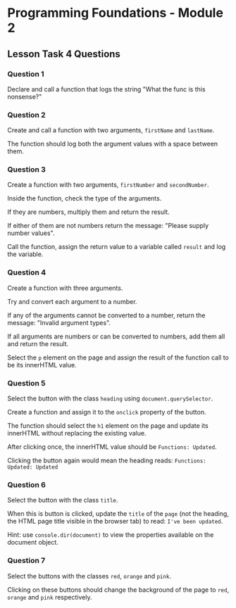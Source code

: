# Programming Foundations - Module 2

## Lesson Task 4 Questions

### Question 1

Declare and call a function that logs the string "What the func is this nonsense?"

### Question 2

Create and call a function with two arguments, `firstName` and `lastName`.

The function should log both the argument values with a space between them.

### Question 3

Create a function with two arguments, `firstNumber` and `secondNumber`.

Inside the function, check the type of the arguments.

If they are numbers, multiply them and return the result.

If either of them are not numbers return the message: "Please supply number values".

Call the function, assign the return value to a variable called `result` and log the variable.

### Question 4

Create a function with three arguments.

Try and convert each argument to a number.

If any of the arguments cannot be converted to a number, return the message: "Invalid argument types".

If all arguments are numbers or can be converted to numbers, add them all and return the result.

Select the `p` element on the page and assign the result of the function call to be its innerHTML value.

### Question 5

Select the button with the class `heading` using `document.querySelector`.

Create a function and assign it to the `onclick` property of the button.

The function should select the `h1` element on the page and update its innerHTML without replacing the existing value.

After clicking once, the innerHTML value should be `Functions: Updated`.

Clicking the button again would mean the heading reads: `Functions: Updated: Updated`

### Question 6

Select the button with the class `title`.

When this is button is clicked, update the `title` of the `page` (not the heading, the HTML page title visible in the browser tab) to read: `I've been updated`.

Hint: use `console.dir(document)` to view the properties available on the document object.

### Question 7

Select the buttons with the classes `red`, `orange` and `pink`.

Clicking on these buttons should change the background of the page to `red`, `orange` and `pink` respectively.
